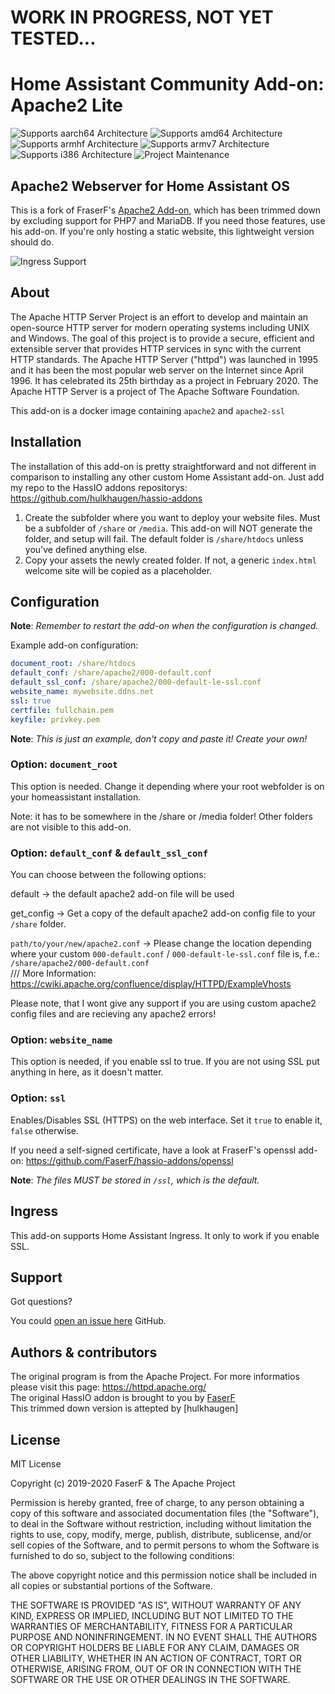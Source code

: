 # WORK IN PROGRESS, NOT YET TESTED...

# Home Assistant Community Add-on: Apache2 Lite
![Supports aarch64 Architecture][aarch64-shield] ![Supports amd64 Architecture][amd64-shield] ![Supports armhf Architecture][armhf-shield] ![Supports armv7 Architecture][armv7-shield] ![Supports i386 Architecture][i386-shield]
![Project Maintenance][maintenance-shield]

## Apache2 Webserver for Home Assistant OS
This is a fork of FraserF's [Apache2 Add-on](https://github.com/FaserF/hassio-addons/tree/master/apache2), which has been trimmed down by excluding support for PHP7 and MariaDB. If you need those features, use his add-on. If you're only hosting a static website, this lightweight version should do.

![Ingress Support](images/ingress.png)

## About

The Apache HTTP Server Project is an effort to develop and maintain an open-source HTTP server for modern operating systems including UNIX and Windows. The goal of this project is to provide a secure, efficient and extensible server that provides HTTP services in sync with the current HTTP standards.
The Apache HTTP Server ("httpd") was launched in 1995 and it has been the most popular web server on the Internet since April 1996. It has celebrated its 25th birthday as a project in February 2020.
The Apache HTTP Server is a project of The Apache Software Foundation.

This add-on is a docker image containing `apache2` and `apache2-ssl`

## Installation

The installation of this add-on is pretty straightforward and not different in comparison to installing any other custom Home Assistant add-on.
Just add my repo to the HassIO addons repositorys: https://github.com/hulkhaugen/hassio-addons

1. Create the subfolder where you want to deploy your website files. Must be a subfolder of `/share` or `/media`. This add-on will NOT generate the folder, and setup will fail. The default folder is `/share/htdocs` unless you've defined anything else.  
2. Copy your assets the newly created folder. If not, a generic `index.html` welcome site will be copied as a placeholder.

## Configuration

**Note**: _Remember to restart the add-on when the configuration is changed._

Example add-on configuration:

```yaml
document_root: /share/htdocs
default_conf: /share/apache2/000-default.conf
default_ssl_conf: /share/apache2/000-default-le-ssl.conf
website_name: mywebsite.ddns.net
ssl: true
certfile: fullchain.pem
keyfile: privkey.pem
```

**Note**: _This is just an example, don't copy and paste it! Create your own!_

### Option: `document_root`

This option is needed. Change it depending where your root webfolder is on your homeassistant installation.

Note: it has to be somewhere in the /share or /media folder! Other folders are not visible to this add-on.

### Option: `default_conf` & `default_ssl_conf`

You can choose between the following options:

default -> the default apache2 add-on file will be used

get_config -> Get a copy of the default apache2 add-on config file to your `/share` folder.

`path/to/your/new/apache2.conf` -> Please change the location depending where your custom `000-default.conf` / `000-default-le-ssl.conf` file is, f.e.: `/share/apache2/000-default.conf`  
/// More Information: https://cwiki.apache.org/confluence/display/HTTPD/ExampleVhosts

Please note, that I wont give any support if you are using custom apache2 config files and are recieving any apache2 errors!

### Option: `website_name`

This option is needed, if you enable ssl to true. If you are not using SSL put anything in here, as it doesn't matter.

### Option: `ssl`

Enables/Disables SSL (HTTPS) on the web interface. Set it `true` to enable it, `false` otherwise.

If you need a self-signed certificate, have a look at FraserF's openssl add-on: https://github.com/FaserF/hassio-addons/openssl

**Note**: _The files MUST be stored in `/ssl`, which is the default._

## Ingress

This add-on supports Home Assistant Ingress. It only to work if you enable SSL.

## Support

Got questions?

You could [open an issue here][issue] GitHub.

## Authors & contributors

The original program is from the Apache Project. For more informatios please visit this page: https://httpd.apache.org/  
The original HassIO addon is brought to you by [FaserF]  
This trimmed down version is attepted by [hulkhaugen]

## License

MIT License

Copyright (c) 2019-2020 FaserF & The Apache Project

Permission is hereby granted, free of charge, to any person obtaining a copy
of this software and associated documentation files (the "Software"), to deal
in the Software without restriction, including without limitation the rights
to use, copy, modify, merge, publish, distribute, sublicense, and/or sell
copies of the Software, and to permit persons to whom the Software is
furnished to do so, subject to the following conditions:

The above copyright notice and this permission notice shall be included in all
copies or substantial portions of the Software.

THE SOFTWARE IS PROVIDED "AS IS", WITHOUT WARRANTY OF ANY KIND, EXPRESS OR
IMPLIED, INCLUDING BUT NOT LIMITED TO THE WARRANTIES OF MERCHANTABILITY,
FITNESS FOR A PARTICULAR PURPOSE AND NONINFRINGEMENT. IN NO EVENT SHALL THE
AUTHORS OR COPYRIGHT HOLDERS BE LIABLE FOR ANY CLAIM, DAMAGES OR OTHER
LIABILITY, WHETHER IN AN ACTION OF CONTRACT, TORT OR OTHERWISE, ARISING FROM,
OUT OF OR IN CONNECTION WITH THE SOFTWARE OR THE USE OR OTHER DEALINGS IN THE
SOFTWARE.

[aarch64-shield]: https://img.shields.io/badge/aarch64-yes-green.svg
[amd64-shield]: https://img.shields.io/badge/amd64-yes-green.svg
[armhf-shield]: https://img.shields.io/badge/armhf-yes-green.svg
[armv7-shield]: https://img.shields.io/badge/armv7-yes-green.svg
[commits]: https://github.com/FaserF/apache2/commits/master
[contributors]: https://github.com/FaserF/hassio-addons/apache2/graphs/contributors
[FaserF]: https://github.com/FaserF/
[i386-shield]: https://img.shields.io/badge/i386-yes-green.svg
[issue]: https://github.com/FaserF/hassio-addons/issues
[repository]: https://github.com/FaserF/hassio-addons/apache2
[maintenance-shield]: https://img.shields.io/maintenance/yes/2020.svg
